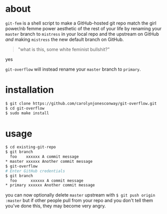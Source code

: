 # about

`git-fem` is a shell script to make a GitHub-hosted git repo match the girl power/nb femme power aesthetic of the rest of your life by renaming your `master` branch to `mistress` in your local repo and the upstream on GitHub *and* making `mistress` the new default branch on GitHub.



> "what is this, some white feminist bullshit?"

yes

`git-overflow` will instead rename your `master` branch to `primary`.

# installation

``` bash
$ git clone https://github.com/carolynjonesconway/git-overflow.git
$ cd git-overflow
$ sudo make install
```

# usage

``` bash
$ cd existing-git-repo
$ git branch
  foo    xxxxxx A commit message
* master xxxxxx Another commit message
$ git-overflow
# Enter GitHub credentials
$ git branch
  foo      xxxxxx A commit message
* primary xxxxxx Another commit message
```

you can now optionally delete `master` upstream with `$ git push origin :master` but if other people pull from your repo and you don't tell them you've done this, they may become very angry.
